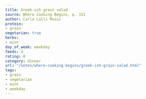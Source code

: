 ```yaml
---
title: Greek-ish grain salad
source: Where Cooking Begins, p. 151
author: Carla Lalli Music
protein:
- grain
vegetarian: true
herbs:
- mint
day_of_week: weekday
feeds: 4
rating: 0
category: dinner
url: "/notes/where-cooking-begins/greek-ish-grain-salad.html"
tags:
- grain
- vegetarian
- mint
- weekday
---
```



